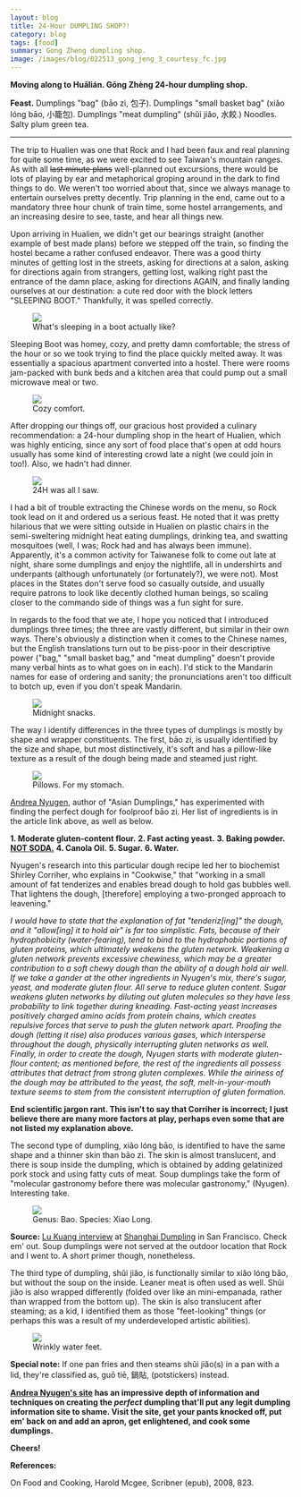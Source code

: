 ```yaml
---
layout: blog
title: 24-Hour DUMPLING SHOP?!
category: blog
tags: [food]  
summary: Gong Zheng dumpling shop.
image: /images/blog/022513_gong_jeng_3_courtesy_fc.jpg
---
```


**Moving along to Huālián. Gōng Zhèng 24-hour dumpling shop.**

**Feast.** Dumplings "bag" (bāo zi, 包子). Dumplings "small basket bag" (xiǎo lóng bāo, 小籠包). Dumplings "meat dumpling" (shŭi jiăo, 水餃.) Noodles. Salty plum green tea.

---

The trip to Hualien was one that Rock and I had been faux and real planning for quite some time, as we were excited to see Taiwan's mountain ranges. As with all <del>last minute plans</del> well-planned out excursions, there would be lots of playing by ear and metaphorical groping around in the dark to find things to do. We weren't too worried about that, since we always manage to entertain ourselves pretty decently. Trip planning in the end, came out to a mandatory three hour chunk of train time, some hostel arrangements, and an increasing desire to see, taste, and hear all things new.

Upon arriving in Hualien, we didn't get our bearings straight (another example of best made plans) before we stepped off the train, so finding the hostel became a rather confused endeavor. There was a good thirty minutes of getting lost in the streets, asking for directions at a salon, asking for directions again from strangers, getting lost, walking right past the entrance of the damn place, asking for directions AGAIN, and finally landing ourselves at our destination: a cute red door with the block letters "SLEEPING BOOT." Thankfully, it was spelled correctly.

<figure>
    <img src="/images/blog/022513_sleeping_boot_1_courtesy_fc.jpg"></img>
    <figcaption>What's sleeping in a boot actually like?</figcaption>
</figure>

Sleeping Boot was homey, cozy, and pretty damn comfortable; the stress of the hour or so we took trying to find the place quickly melted away. It was essentially a spacious apartment converted into a hostel. There were rooms jam-packed with bunk beds and a kitchen area that could pump out a small microwave meal or two.

<figure>
    <img src="/images/blog/022513_sleeping_boot_2_courtesy_fc.jpg"></img>
    <figcaption>Cozy comfort.</figcaption>
</figure>

After dropping our things off, our gracious host provided a culinary recommendation: a 24-hour dumpling shop in the heart of Hualien, which was highly enticing, since any sort of food place that's open at odd hours usually has some kind of interesting crowd late a night (we could join in too!). Also, we hadn't had dinner.

<figure>
    <img src="/images/blog/022513_gong_jeng_1_courtesy_fc.jpg"></img>
    <figcaption>24H was all I saw.</figcaption>
</figure>

I had a bit of trouble extracting the Chinese words on the menu, so Rock took lead on it and ordered us a serious feast. He noted that it was pretty hilarious that we were sitting outside in Hualien on plastic chairs in the semi-sweltering midnight heat eating dumplings, drinking tea, and swatting mosquitoes (well, I was; Rock had and has always been immune). Apparently, it's a common activity for Taiwanese folk to come out late at night, share some dumplings and enjoy the nightlife, all in undershirts and underpants (although unfortunately (or fortunately?), we were not). Most places in the States don't serve food so casually outside, and usually require patrons to look like decently clothed human beings, so scaling closer to the commando side of things was a fun sight for sure.

In regards to the food that we ate, I hope you noticed that I introduced dumplings three times; the three are vastly different, but similar in their own ways. There's obviously a distinction when it comes to the Chinese names, but the English translations turn out to be piss-poor in their descriptive power ("bag," "small basket bag," and "meat dumpling" doesn't provide many verbal hints as to what goes on in each). I'd stick to the Mandarin names for ease of ordering and sanity; the pronunciations aren't too difficult to botch up, even if you don't speak Mandarin.

<figure>
    <img src="/images/blog/022513_gong_jeng_5_courtesy_fc.jpg"></img>
    <figcaption>Midnight snacks.</figcaption>
</figure>

The way I identify differences in the three types of dumplings is mostly by shape and wrapper constituents. The first, bāo zi, is usually identified by the size and shape, but most distinctively, it's soft and has a pillow-like texture as a result of the dough being made and steamed just right.

<figure>
    <img src="/images/blog/022513_gong_jeng_2_courtesy_fc.jpg"></img>
    <figcaption>Pillows. For my stomach.</figcaption>
</figure>

[Andrea Nyugen](http://www.latimes.com/features/food/la-fo-bao7-2009oct07,0,7536561.story), author of "Asian Dumplings," has experimented with finding the perfect dough for foolproof bāo zi. Her list of ingredients is in the article link above, as well as below.

**1. Moderate gluten-content flour.**
**2. Fast acting yeast.**
**3. Baking powder. [NOT SODA.](http://www.asiandumplingtips.com/2010/03/my-baking-soda-and-bao-mistake.html)**
**4. Canola Oil.**
**5. Sugar.**
**6. Water.**

Nyugen's research into this particular dough recipe led her to biochemist Shirley Corriher, who explains in "Cookwise," that "working in a small amount of fat tenderizes and enables bread dough to hold gas bubbles well. That lightens the dough, [therefore] employing a two-pronged approach to leavening."

*I would have to state that the explanation of fat "tenderiz[ing]" the dough, and it "allow[ing] it to hold air" is far too simplistic. Fats, because of their hydrophobicity (water-fearing), tend to bind to the hydrophobic portions of gluten proteins, which ultimately weakens the gluten network. Weakening a gluten network prevents excessive chewiness, which may be a greater contribution to a soft chewy dough than the ability of a dough hold air well. If we take a gander at the other ingredients in Nyugen's mix, there's sugar, yeast, and moderate gluten flour. All serve to reduce gluten content. Sugar weakens gluten networks by diluting out gluten molecules so they have less probability to link together during kneading. Fast-acting yeast increases positively charged amino acids from protein chains, which creates repulsive forces that serve to push the gluten network apart. Proofing the dough (letting it rise) also produces various gases, which intersperse throughout the dough, physically interrupting gluten networks as well. Finally, in order to create the dough, Nyugen starts with moderate gluten-flour content; as mentioned before, the rest of the ingredients all possess attributes that detract from strong gluten complexes. While the airiness of the dough may be attributed to the yeast, the soft, melt-in-your-mouth texture seems to stem from the consistent interruption of gluten formation.*

**End scientific jargon rant. This isn't to say that Corriher is incorrect; I just believe there are many more factors at play, perhaps even some that are not listed my explanation above.**

The second type of dumpling, xiǎo lóng bāo, is identified to have the same shape and a thinner skin than bāo zi. The skin is almost translucent, and there is soup inside the dumpling, which is obtained by adding gelatinized pork stock and using fatty cuts of meat. Soup dumplings take the form of "molecular gastronomy before there was molecular gastronomy," (Nyugen). Interesting take.

<figure>
    <img src="/images/blog/022713_couldnt_find_df-sp_place_4_courtesy_fc.jpg"></img>
    <figcaption>Genus: Bao. Species: Xiao Long.</figcaption>
</figure>

**Source:** [Lu Kuang interview](http://www.youtube.com/watch?feature=player_embedded&v=CChKZ1TAweY#at=209) at [Shanghai Dumpling](http://www.yelp.com/biz/shanghai-dumpling-king-san-francisco) in San Francisco. Check em' out. Soup dumplings were not served at the outdoor location that Rock and I went to. A short primer though, nonetheless.

The third type of dumpling, shŭi jiăo, is functionally similar to xiǎo lóng bāo, but without the soup on the inside. Leaner meat is often used as well. Shŭi jiăo is also wrapped differently (folded over like an mini-empanada, rather than wrapped from the bottom up). The skin is also translucent after steaming; as a kid, I identified them as those "feet-looking" things (or perhaps this was a result of my underdeveloped artistic abilities).

<figure>
    <img src="/images/blog/022513_gong_jeng_3_courtesy_fc.jpg"></img>
    <figcaption>Wrinkly water feet.</figcaption>
</figure>

**Special note:** If one pan fries and then steams shŭi jiăo(s) in a pan with a lid, they're classified as, guō tiē, 鍋貼, (potstickers) instead.

**[Andrea Nyugen's site](http://www.asiandumplingtips.com/) has an impressive depth of information and techniques on creating the *perfect* dumpling that'll put any legit dumpling information site to shame. Visit the site, get your pants knocked off, put em' back on and add an apron, get enlightened, and cook some dumplings.**

**Cheers!**

**References:**

On Food and Cooking, Harold Mcgee, Scribner (epub), 2008, 823.




